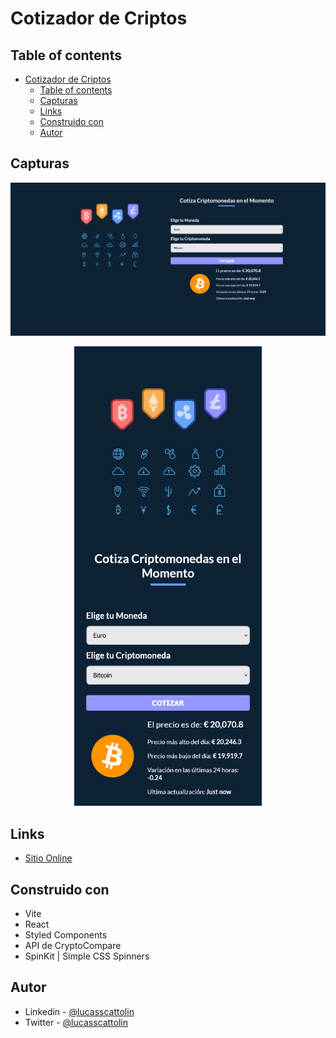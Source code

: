 # Cotizador de Criptos

## Table of contents

- [Cotizador de Criptos](#cotizador-de-criptos)
  - [Table of contents](#table-of-contents)
  - [Capturas](#capturas)
  - [Links](#links)
  - [Construido con](#construido-con)
  - [Autor](#autor)

## Capturas

<p align="center">
  <img src="src/img/final/Desktop.png" width="900">
</p>
<p align="center">
  <img src="src/img/final/Mobile.png" width="300">
</p>

## Links

- [Sitio Online](https://tranquil-cupcake-242ac4.netlify.app/)

## Construido con

- Vite
- React
- Styled Components
- API de CryptoCompare
- SpinKit | Simple CSS Spinners

## Autor

- Linkedin - [@lucasscattolin](https://www.linkedin.com/in/lucas-scattolin/)
- Twitter - [@lucasscattolin](https://www.twitter.com/lucasscattolin)

